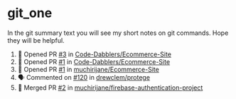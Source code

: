 # git_one
In the git summary text you will see my short notes on git commands. Hope they will be helpful.

<!--START_SECTION:activity-->
1. 💪 Opened PR [#3](https://github.com/Code-Dabblers/Ecommerce-Site/pull/3) in [Code-Dabblers/Ecommerce-Site](https://github.com/Code-Dabblers/Ecommerce-Site)
2. 💪 Opened PR [#1](https://github.com/Code-Dabblers/Ecommerce-Site/pull/1) in [Code-Dabblers/Ecommerce-Site](https://github.com/Code-Dabblers/Ecommerce-Site)
3. 💪 Opened PR [#1](https://github.com/muchirijane/Ecommerce-Site/pull/1) in [muchirijane/Ecommerce-Site](https://github.com/muchirijane/Ecommerce-Site)
4. 🗣 Commented on [#120](https://github.com/drewclem/protege/issues/120) in [drewclem/protege](https://github.com/drewclem/protege)
5. 🎉 Merged PR [#2](https://github.com/muchirijane/firebase-authentication-project/pull/2) in [muchirijane/firebase-authentication-project](https://github.com/muchirijane/firebase-authentication-project)
<!--END_SECTION:activity-->
